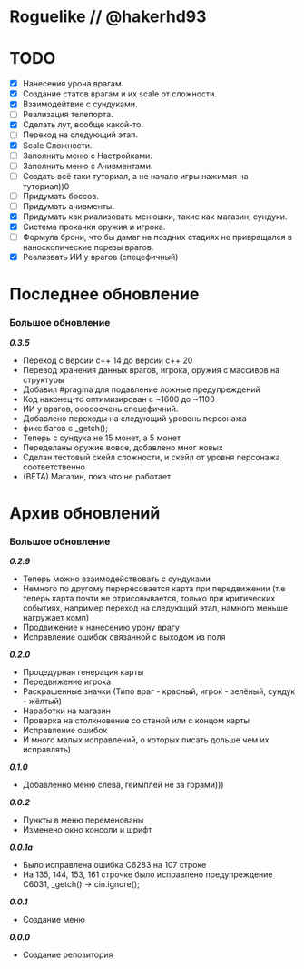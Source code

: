 # Roguelike // @hakerhd93

# TODO
- [x] Нанесения урона врагам.
- [x] Создание статов врагам и их scale от сложности.
- [x] Взаимодейтвие с сундуками.
- [ ] Реализация телепорта.
- [x] Сделать лут, вообще какой-то.
- [ ] Переход на следующий этап.
- [x] Scale Сложности.
- [ ] Заполнить меню с Настройками.
- [ ] Заполнить меню с Ачивментами.
- [ ] Создать всё таки туториал, а не начало игры нажимая на туториал))0
- [ ] Придумать боссов.
- [ ] Придумать ачивменты.
- [x] Придумать как риализовать менюшки, такие как магазин, сундуки.
- [x] Система прокачки оружия и игрока.
- [ ] Формула брони, что бы дамаг на поздних стадиях не привращался в наноскопические порезы врагов.
- [x] Реализвать ИИ у врагов (спецефичный) 
# Последнее обновление
### Большое обновление
 **_0.3.5_**

- Переход с версии c++ 14 до версии c++ 20
- Перевод хранения данных врагов, игрока, оружия с массивов на структуры
- Добавил #pragma для подавление ложные предупреждений
- Код наконец-то оптимизирован с ~1600 до ~1100
- ИИ у врагов, оооооочень спецефичний.
- Добавлено переходы на следующий уровень персонажа
- фикс багов с _getch();
- Теперь с сундука не 15 монет, а 5 монет
- Переделаны оружие вовсе, добавлено мног новых
- Сделан тестовый скейл сложности, и скейл от уровня персонажа соответственно
- (BETA) Магазин, пока что не работает

# Архив обновлений
### Большое обновление
**_0.2.9_**
 - Теперь можно взаимодействовать с сундуками
 - Немного по другому перересовается карта при передвижении (т.е теперь карта почти не отрисовывается, только при критических событиях, например переход на следующий этап, намного меньше нагружает комп)
 - Продвижение к нанесению урону врагу
 - Исправление ошибок связанной с выходом из поля

**_0.2.0_**
- Процедурная генерация карты
- Передвижение игрока
- Раскрашенные значки (Типо враг - красный, игрок - зелёный, сундук - жёлтый)
- Наработки на магазин
- Проверка на столкновение со стеной или с концом карты
- Исправление ошибок
- И много малых исправлений, о которых писать дольше чем их исправлять)


**_0.1.0_**
- Добавленно меню слева, геймплей не за горами)))

**_0.0.2_**
- Пункты в меню переменованы
- Изменено окно консоли и шрифт

**_0.0.1a_**
- Было исправлена ошибка C6283 на 107 строке
- На 135, 144, 153, 161 строчке было исправлено предупреждение C6031, _getch() -> cin.ignore();

**_0.0.1_**
- Создание меню

**_0.0.0_**
- Создание репозитория
